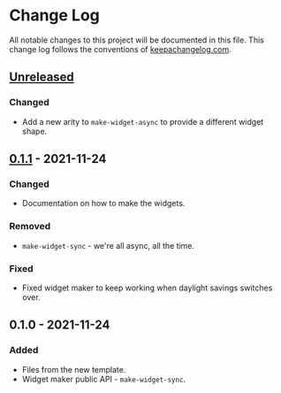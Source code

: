 # Change Log
All notable changes to this project will be documented in this file. This change log follows the conventions of [keepachangelog.com](http://keepachangelog.com/).

## [Unreleased]
### Changed
- Add a new arity to `make-widget-async` to provide a different widget shape.

## [0.1.1] - 2021-11-24
### Changed
- Documentation on how to make the widgets.

### Removed
- `make-widget-sync` - we're all async, all the time.

### Fixed
- Fixed widget maker to keep working when daylight savings switches over.

## 0.1.0 - 2021-11-24
### Added
- Files from the new template.
- Widget maker public API - `make-widget-sync`.

[Unreleased]: https://github.com/nha/temporal/compare/0.1.1...HEAD
[0.1.1]: https://github.com/nha/temporal/compare/0.1.0...0.1.1
